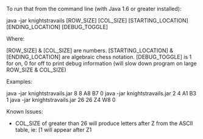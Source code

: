 To run that from the command line (with Java 1.6 or greater installed):

java -jar knightstravails [ROW_SIZE] [COL_SIZE] [STARTING_LOCATION] [ENDING_LOCATION] [DEBUG_TOGGLE]

Where: 

[ROW_SIZE] & [COL_SIZE] are numbers. 
[STARTING_LOCATION] & [ENDING_LOCATION] are algebraic chess notation.
[DEBUG_TOGGLE] is 1 for on, 0 for off to print debug information (will slow down program on large ROW_SIZE & COL_SIZE)

Examples:

java -jar knightstravails.jar 8 8 A8 B7 0
java -jar knightstravails.jar 2 4 A1 B3 1
java -jar knightstravails.jar 26 26 Z4 W8 0

Known Issues:
- COL_SIZE of greater than 26 will produce letters after Z from the ASCII table, ie: [1 will appear after Z1